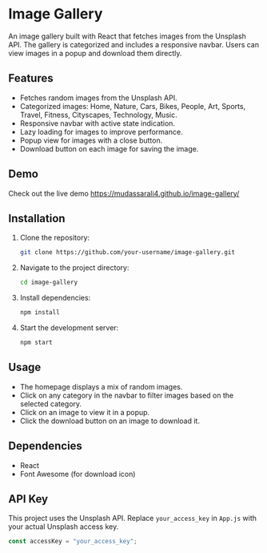 # Image Gallery

An image gallery built with React that fetches images from the Unsplash API. The gallery is categorized and includes a responsive navbar. Users can view images in a popup and download them directly.

## Features

- Fetches random images from the Unsplash API.
- Categorized images: Home, Nature, Cars, Bikes, People, Art, Sports, Travel, Fitness, Cityscapes, Technology, Music.
- Responsive navbar with active state indication.
- Lazy loading for images to improve performance.
- Popup view for images with a close button.
- Download button on each image for saving the image.

## Demo
Check out the live demo https://mudassarali4.github.io/image-gallery/ 

## Installation

1. Clone the repository:
    ```sh
    git clone https://github.com/your-username/image-gallery.git
    ```

2. Navigate to the project directory:
    ```sh
    cd image-gallery
    ```

3. Install dependencies:
    ```sh
    npm install
    ```

4. Start the development server:
    ```sh
    npm start
    ```

## Usage

- The homepage displays a mix of random images.
- Click on any category in the navbar to filter images based on the selected category.
- Click on an image to view it in a popup.
- Click the download button on an image to download it.

## Dependencies

- React
- Font Awesome (for download icon)

## API Key

This project uses the Unsplash API. Replace `your_access_key` in `App.js` with your actual Unsplash access key.

```javascript
const accessKey = "your_access_key";

